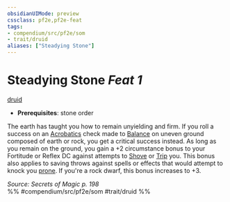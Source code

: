 ```yaml
---
obsidianUIMode: preview
cssclass: pf2e,pf2e-feat
tags:
- compendium/src/pf2e/som
- trait/druid
aliases: ["Steadying Stone"]
---
```

# Steadying Stone  *Feat 1*  
[druid](/rules/traits/druid.md)  

- **Prerequisites**: stone order

The earth has taught you how to remain unyielding and firm. If you roll a success on an [Acrobatics](/compendium/skills.md#Acrobatics) check made to [Balance](/rules/actions/balance.md) on uneven ground composed of earth or rock, you get a critical success instead. As long as you remain on the ground, you gain a +2 circumstance bonus to your Fortitude or Reflex DC against attempts to [Shove](/rules/actions/shove.md) or [Trip](/rules/actions/trip.md) you. This bonus also applies to saving throws against spells or effects that would attempt to knock you [prone](/rules/conditions.md#Prone). If you're a rock dwarf, this bonus increases to +3.

*Source: Secrets of Magic p. 198*  
%% #compendium/src/pf2e/som #trait/druid %%